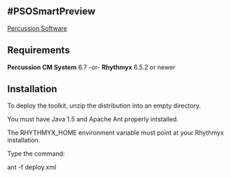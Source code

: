 #PSOSmartPreview
---
[Percussion Software](http://www.percussion.com "Percussion Software")

## Requirements
**Percussion CM System** 6.7 -or- **Rhythmyx** 6.5.2 or newer

## Installation

To deploy the toolkit, unzip the distribution into an empty directory. 

You must have Java 1.5 and Apache Ant properly intstalled. 

The RHYTHMYX_HOME environment variable must point at your 
Rhythmyx installation.  

Type the command: 

ant -f deploy.xml 

